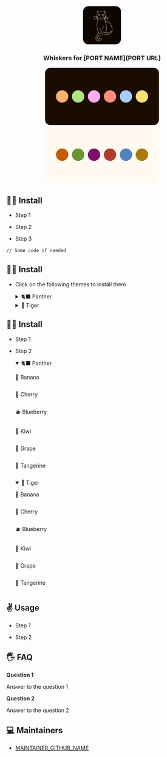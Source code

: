 <div align="center">

<img src="https://raw.githubusercontent.com/Whiskers-Color-Scheme/assets/main/logos/logo-rounded.webp" width="100">

### Whiskers for [PORT NAME](PORT URL)

<div>
    <img src="https://raw.githubusercontent.com/Whiskers-Color-Scheme/assets/f73d25d4aa4480b7c4d593fb6ae8f4288f3fb5c0/previews/panther-preview.svg" width="300">
    <img src="https://raw.githubusercontent.com/Whiskers-Color-Scheme/assets/f73d25d4aa4480b7c4d593fb6ae8f4288f3fb5c0/previews/tiger-preview.svg" width="300">
</div>
</div>

## 👷‍♂️ Install

- Step 1

- Step 2

- Step 3

```bash
// Some code if needed
```

## 👷‍♂️ Install

- Click on the following themes to install them

    <details>
    <summary>🐈‍⬛ Panther</summary>

    - [🍌 Banana]()

    - [🍒 Cherry]()

    - [🫐 Blueberry]()

    - [🥝 Kiwi]()

    - [🍇 Grape]()

    - [🍊 Tangerine]()
    </details>

    <details>
    <summary>🐯 Tiger</summary>

    - [🍌 Banana]()

    - [🍒 Cherry]()

    - [🫐 Blueberry]()

    - [🍇 Grape]()

    - [🥝 Kiwi]()

    - [🍊 Tangerine]()
  </details>

## 👷‍♂️ Install

- Step 1

- Step 2

    <details open>
    <summary>🐈‍⬛ Panther</summary>

  🍌 Banana

  ```css
  
  ```

  🍒 Cherry

  ```css
  
  ```

  🫐 Blueberry

  ```css
  
  ```

  🥝 Kiwi

  ```css
  
  ```

  🍇 Grape

  ```css
  
  ```

  🍊 Tangerine

  ```css
  
  ```

    </details>

    <details open>
    <summary>🐯 Tiger</summary>

  🍌 Banana

  ```css
  
  ```

  🍒 Cherry

  ```css
  
  ```

  🫐 Blueberry

  ```css
  
  ```

  🥝 Kiwi

  ```css
  
  ```

  🍇 Grape

  ```css
  
  ```

  🍊 Tangerine

  ```css
  
  ```

  </details>

## ✌️ Usage

- Step 1

- Step 2

## 🖐️ FAQ

**Question 1**

Answer to the question 1

**Question 2**

Answer to the question 2



## 💻 Maintainers

- [MAINTAINER_GITHUB_NAME](MAINTAINER_GITHUB_URL)